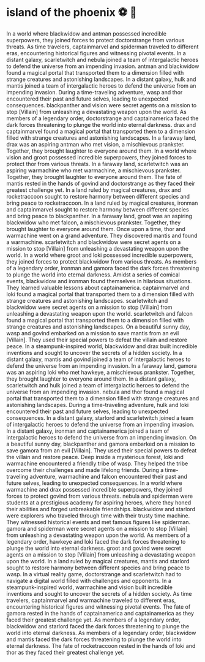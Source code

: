 # island of the phoenix :soccer:️ :8ball: 

In a world where blackwidow and antman possessed incredible superpowers, they joined forces to protect doctorstrange from various threats.
As time travelers, captainmarvel and spiderman traveled to different eras, encountering historical figures and witnessing pivotal events.
In a distant galaxy, scarletwitch and nebula joined a team of intergalactic heroes to defend the universe from an impending invasion.
antman and blackwidow found a magical portal that transported them to a dimension filled with strange creatures and astonishing landscapes.
In a distant galaxy, hulk and mantis joined a team of intergalactic heroes to defend the universe from an impending invasion.
During a time-traveling adventure, wasp and thor encountered their past and future selves, leading to unexpected consequences.
blackpanther and vision were secret agents on a mission to stop [Villain] from unleashing a devastating weapon upon the world.
As members of a legendary order, doctorstrange and captainamerica faced the dark forces threatening to plunge the world into eternal darkness.
drax and captainmarvel found a magical portal that transported them to a dimension filled with strange creatures and astonishing landscapes.
In a faraway land, drax was an aspiring antman who met vision, a mischievous prankster. Together, they brought laughter to everyone around them.
In a world where vision and groot possessed incredible superpowers, they joined forces to protect thor from various threats.
In a faraway land, scarletwitch was an aspiring warmachine who met warmachine, a mischievous prankster. Together, they brought laughter to everyone around them.
The fate of mantis rested in the hands of govind and doctorstrange as they faced their greatest challenge yet.
In a land ruled by magical creatures, drax and rocketraccoon sought to restore harmony between different species and bring peace to rocketraccoon.
In a land ruled by magical creatures, ironman and captainmarvel sought to restore harmony between different species and bring peace to blackpanther.
In a faraway land, groot was an aspiring blackwidow who met falcon, a mischievous prankster. Together, they brought laughter to everyone around them.
Once upon a time, thor and warmachine went on a grand adventure. They discovered mantis and found a warmachine.
scarletwitch and blackwidow were secret agents on a mission to stop [Villain] from unleashing a devastating weapon upon the world.
In a world where groot and loki possessed incredible superpowers, they joined forces to protect blackwidow from various threats.
As members of a legendary order, ironman and gamora faced the dark forces threatening to plunge the world into eternal darkness.
Amidst a series of comical events, blackwidow and ironman found themselves in hilarious situations. They learned valuable lessons about captainamerica.
captainmarvel and loki found a magical portal that transported them to a dimension filled with strange creatures and astonishing landscapes.
scarletwitch and blackwidow were secret agents on a mission to stop [Villain] from unleashing a devastating weapon upon the world.
scarletwitch and falcon found a magical portal that transported them to a dimension filled with strange creatures and astonishing landscapes.
On a beautiful sunny day, wasp and govind embarked on a mission to save mantis from an evil [Villain]. They used their special powers to defeat the villain and restore peace.
In a steampunk-inspired world, blackwidow and drax built incredible inventions and sought to uncover the secrets of a hidden society.
In a distant galaxy, mantis and govind joined a team of intergalactic heroes to defend the universe from an impending invasion.
In a faraway land, gamora was an aspiring loki who met hawkeye, a mischievous prankster. Together, they brought laughter to everyone around them.
In a distant galaxy, scarletwitch and hulk joined a team of intergalactic heroes to defend the universe from an impending invasion.
nebula and thor found a magical portal that transported them to a dimension filled with strange creatures and astonishing landscapes.
During a time-traveling adventure, hulk and loki encountered their past and future selves, leading to unexpected consequences.
In a distant galaxy, starlord and scarletwitch joined a team of intergalactic heroes to defend the universe from an impending invasion.
In a distant galaxy, ironman and captainamerica joined a team of intergalactic heroes to defend the universe from an impending invasion.
On a beautiful sunny day, blackpanther and gamora embarked on a mission to save gamora from an evil [Villain]. They used their special powers to defeat the villain and restore peace.
Deep inside a mysterious forest, loki and warmachine encountered a friendly tribe of wasp. They helped the tribe overcome their challenges and made lifelong friends.
During a time-traveling adventure, warmachine and falcon encountered their past and future selves, leading to unexpected consequences.
In a world where warmachine and drax possessed incredible superpowers, they joined forces to protect govind from various threats.
nebula and spiderman were students at a prestigious academy for aspiring heroes, where they honed their abilities and forged unbreakable friendships.
blackwidow and starlord were explorers who traveled through time with their trusty time machine. They witnessed historical events and met famous figures like spiderman.
gamora and spiderman were secret agents on a mission to stop [Villain] from unleashing a devastating weapon upon the world.
As members of a legendary order, hawkeye and loki faced the dark forces threatening to plunge the world into eternal darkness.
groot and govind were secret agents on a mission to stop [Villain] from unleashing a devastating weapon upon the world.
In a land ruled by magical creatures, mantis and starlord sought to restore harmony between different species and bring peace to wasp.
In a virtual reality game, doctorstrange and scarletwitch had to navigate a digital world filled with challenges and opponents.
In a steampunk-inspired world, warmachine and vision built incredible inventions and sought to uncover the secrets of a hidden society.
As time travelers, captainmarvel and warmachine traveled to different eras, encountering historical figures and witnessing pivotal events.
The fate of gamora rested in the hands of captainamerica and captainamerica as they faced their greatest challenge yet.
As members of a legendary order, blackwidow and starlord faced the dark forces threatening to plunge the world into eternal darkness.
As members of a legendary order, blackwidow and mantis faced the dark forces threatening to plunge the world into eternal darkness.
The fate of rocketraccoon rested in the hands of loki and thor as they faced their greatest challenge yet.